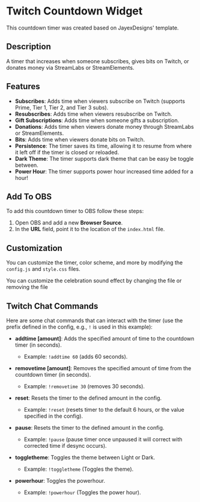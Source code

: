 
# Twitch Countdown Widget

This countdown timer was created based on JayexDesigns' template.

## Description

A timer that increases when someone subscribes, gives bits on Twitch, or donates money via StreamLabs or StreamElements.

## Features

- **Subscribes**: Adds time when viewers subscribe on Twitch (supports Prime, Tier 1, Tier 2, and Tier 3 subs).
- **Resubscribes**: Adds time when viewers resubscribe on Twitch.
- **Gift Subscriptions**: Adds time when someone gifts a subscription.
- **Donations**: Adds time when viewers donate money through StreamLabs or StreamElements.
- **Bits**: Adds time when viewers donate bits on Twitch.
- **Persistence**: The timer saves its time, allowing it to resume from where it left off if the timer is closed or reloaded.
- **Dark Theme**: The timer supports dark theme that can be easy be toggle between.
- **Power Hour**: The timer supports power hour increased time added for a hour!

## Add To OBS

To add this countdown timer to OBS follow these steps:

1. Open OBS and add a new **Browser Source**.
2. In the **URL** field, point it to the location of the `index.html` file.

## Customization

You can customize the timer, color scheme, and more by modifying the `config.js` and `style.css` files.

You can customize the celebration sound effect by changing the file or removing the file

## Twitch Chat Commands

Here are some chat commands that can interact with the timer (use the prefix defined in the config, e.g., `!` is used in this example):

- **addtime [amount]**: Adds the specified amount of time to the countdown timer (in seconds).
  - Example: `!addtime 60` (adds 60 seconds).

- **removetime [amount]**: Removes the specified amount of time from the countdown timer (in seconds).
  - Example: `!removetime 30` (removes 30 seconds).

- **reset**: Resets the timer to the defined amount in the config.
  - Example: `!reset` (resets timer to the default 6 hours, or the value specified in the config).

- **pause**: Resets the timer to the defined amount in the config.
  - Example: `!pause` (pause timer once unpaused it will correct with corrected time if desync occurs).

- **toggletheme**: Toggles the theme between Light or Dark.
  - Example: `!toggletheme` (Toggles the theme).

- **powerhour**: Toggles the powerhour.
  - Example: `!powerhour` (Toggles the power hour).
